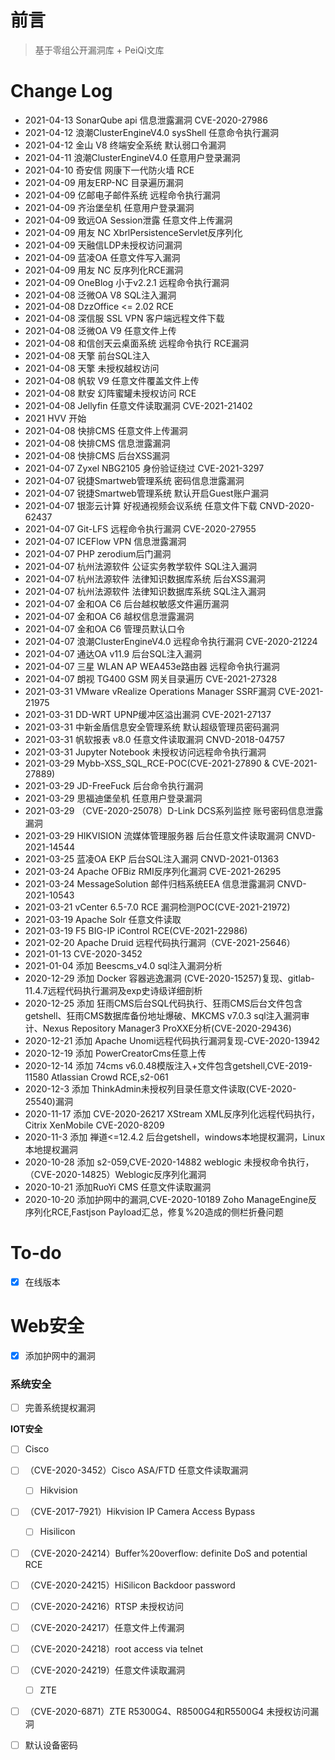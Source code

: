 # 前言


> 基于零组公开漏洞库 + PeiQi文库

# Change Log

* 2021-04-13 SonarQube api 信息泄露漏洞 CVE-2020-27986
* 2021-04-12 浪潮ClusterEngineV4.0 sysShell 任意命令执行漏洞
* 2021-04-12 金山 V8 终端安全系统 默认弱口令漏洞
* 2021-04-11 浪潮ClusterEngineV4.0 任意用户登录漏洞
* 2021-04-10 奇安信 网康下一代防火墙 RCE
* 2021-04-09 用友ERP-NC 目录遍历漏洞
* 2021-04-09 亿邮电子邮件系统 远程命令执行漏洞
* 2021-04-09 齐治堡垒机 任意用户登录漏洞
* 2021-04-09 致远OA Session泄露 任意文件上传漏洞
* 2021-04-09 用友 NC XbrlPersistenceServlet反序列化
* 2021-04-09 天融信LDP未授权访问漏洞
* 2021-04-09 蓝凌OA 任意文件写入漏洞
* 2021-04-09 用友 NC 反序列化RCE漏洞
* 2021-04-09 OneBlog 小于v2.2.1 远程命令执行漏洞
* 2021-04-08 泛微OA V8 SQL注入漏洞
* 2021-04-08 DzzOffice <= 2.02 RCE
* 2021-04-08 深信服 SSL VPN 客户端远程文件下载
* 2021-04-08 泛微OA V9 任意文件上传
* 2021-04-08 和信创天云桌面系统 远程命令执行 RCE漏洞
* 2021-04-08 天擎 前台SQL注入
* 2021-04-08 天擎 未授权越权访问
* 2021-04-08 帆软 V9 任意文件覆盖文件上传
* 2021-04-08 默安 幻阵蜜罐未授权访问 RCE
* 2021-04-08 Jellyfin 任意文件读取漏洞 CVE-2021-21402
* 2021 HVV 开始
* 2021-04-08 快排CMS 任意文件上传漏洞
* 2021-04-08 快排CMS 信息泄露漏洞
* 2021-04-08 快排CMS 后台XSS漏洞
* 2021-04-07 Zyxel NBG2105 身份验证绕过 CVE-2021-3297
* 2021-04-07 锐捷Smartweb管理系统 密码信息泄露漏洞
* 2021-04-07 锐捷Smartweb管理系统 默认开启Guest账户漏洞
* 2021-04-07 银澎云计算 好视通视频会议系统 任意文件下载 CNVD-2020-62437
* 2021-04-07 Git-LFS 远程命令执行漏洞 CVE-2020-27955
* 2021-04-07 ICEFlow VPN 信息泄露漏洞
* 2021-04-07 PHP zerodium后门漏洞
* 2021-04-07 杭州法源软件 公证实务教学软件 SQL注入漏洞
* 2021-04-07 杭州法源软件 法律知识数据库系统 后台XSS漏洞
* 2021-04-07 杭州法源软件 法律知识数据库系统 SQL注入漏洞
* 2021-04-07 金和OA C6 后台越权敏感文件遍历漏洞
* 2021-04-07 金和OA C6 越权信息泄露漏洞
* 2021-04-07 金和OA C6 管理员默认口令
* 2021-04-07 浪潮ClusterEngineV4.0 远程命令执行漏洞 CVE-2020-21224
* 2021-04-07 通达OA v11.9 后台SQL注入漏洞
* 2021-04-07 三星 WLAN AP WEA453e路由器 远程命令执行漏洞
* 2021-04-07 朗视 TG400 GSM 网关目录遍历 CVE-2021-27328
* 2021-03-31 VMware vRealize Operations Manager SSRF漏洞 CVE-2021-21975
* 2021-03-31 DD-WRT UPNP缓冲区溢出漏洞 CVE-2021-27137
* 2021-03-31 中新金盾信息安全管理系统 默认超级管理员密码漏洞
* 2021-03-31 帆软报表 v8.0 任意文件读取漏洞 CNVD-2018-04757
* 2021-03-31 Jupyter Notebook 未授权访问远程命令执行漏洞
* 2021-03-29 Mybb-XSS_SQL_RCE-POC(CVE-2021-27890 & CVE-2021-27889)
* 2021-03-29 JD-FreeFuck 后台命令执行漏洞
* 2021-03-29 思福迪堡垒机 任意⽤户登录漏洞
* 2021-03-29 （CVE-2020-25078）D-Link DCS系列监控 账号密码信息泄露漏洞
* 2021-03-29 HIKVISION 流媒体管理服务器 后台任意文件读取漏洞 CNVD-2021-14544
* 2021-03-25 蓝凌OA EKP 后台SQL注入漏洞 CNVD-2021-01363
* 2021-03-24 Apache OFBiz RMI反序列化漏洞 CVE-2021-26295
* 2021-03-24 MessageSolution 邮件归档系统EEA 信息泄露漏洞 CNVD-2021-10543
* 2021-03-21 vCenter 6.5-7.0 RCE 漏洞检测POC(CVE-2021-21972)
* 2021-03-19 Apache Solr 任意文件读取
* 2021-03-19 F5 BIG-IP iControl RCE(CVE-2021-22986)
* 2021-02-20 Apache Druid 远程代码执行漏洞（CVE-2021-25646）
* 2021-01-13 CVE-2020-3452
* 2021-01-04 添加 Beescms_v4.0 sql注入漏洞分析
* 2020-12-29 添加 Docker 容器逃逸漏洞 (CVE-2020-15257)复现、gitlab-11.4.7远程代码执行漏洞及exp史诗级详细剖析
* 2020-12-25 添加 狂雨CMS后台SQL代码执行、狂雨CMS后台文件包含getshell、狂雨CMS数据库备份地址爆破、MKCMS v7.0.3 sql注入漏洞审计、Nexus Repository Manager3 ProXXE分析(CVE-2020-29436)
* 2020-12-21 添加 Apache Unomi远程代码执行漏洞复现-CVE-2020-13942
* 2020-12-19 添加 PowerCreatorCms任意上传
* 2020-12-14 添加 74cms v6.0.48模版注入+文件包含getshell,CVE-2019-11580 Atlassian Crowd RCE,s2-061
* 2020-12-3 添加 ThinkAdmin未授权列目录任意文件读取(CVE-2020-25540)漏洞
* 2020-11-17 添加 CVE-2020-26217 XStream XML反序列化远程代码执行，Citrix XenMobile CVE-2020-8209
* 2020-11-3 添加 禅道<=12.4.2 后台getshell，windows本地提权漏洞，Linux本地提权漏洞
* 2020-10-28 添加 s2-059,CVE-2020-14882 weblogic 未授权命令执行，（CVE-2020-14825）Weblogic反序列化漏洞
* 2020-10-21 添加RuoYi CMS 任意文件读取漏洞
* 2020-10-20 添加护网中的漏洞,CVE-2020-10189 Zoho ManageEngine反序列化RCE,Fastjson Payload汇总，修复%20造成的侧栏折叠问题

# To-do

- [x] 在线版本 

# Web安全

- [x] 添加护网中的漏洞

### 系统安全

- [ ] 完善系统提权漏洞


**IOT安全**

- [ ]  Cisco

- [ ] （CVE-2020-3452）Cisco ASA/FTD 任意文件读取漏洞

  - [ ]  Hikvision

- [ ] （CVE-2017-7921）Hikvision IP Camera Access Bypass

  - [ ]  Hisilicon

- [ ] （CVE-2020-24214）Buffer%20overflow: definite DoS and potential RCE

- [ ] （CVE-2020-24215）HiSilicon Backdoor password

- [ ] （CVE-2020-24216）RTSP 未授权访问

- [ ] （CVE-2020-24217）任意文件上传漏洞

- [ ] （CVE-2020-24218）root access via telnet

- [ ] （CVE-2020-24219）任意文件读取漏洞

  

  - [ ]  ZTE

- [ ] （CVE-2020-6871）ZTE R5300G4、R8500G4和R5500G4 未授权访问漏洞

  

- [ ] 默认设备密码
